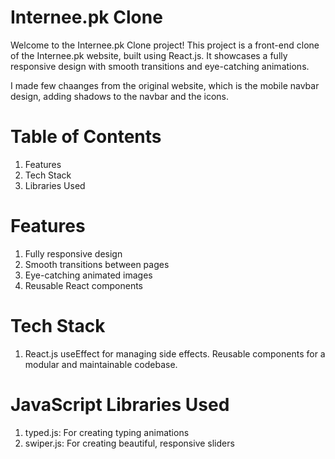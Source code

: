 # Internee.pk Clone

Welcome to the Internee.pk Clone project! This project is a front-end clone of the Internee.pk website, built using React.js. It showcases a fully responsive design with smooth transitions and eye-catching animations.

I made few chaanges from the original website, which is the mobile navbar design, adding shadows to the navbar and the icons.

# Table of Contents

1. Features
2. Tech Stack
3. Libraries Used

# Features

1. Fully responsive design
2. Smooth transitions between pages
3. Eye-catching animated images
4. Reusable React components

# Tech Stack

1. React.js
   useEffect for managing side effects.
   Reusable components for a modular and maintainable codebase.

# JavaScript Libraries Used

1. typed.js: For creating typing animations
2. swiper.js: For creating beautiful, responsive sliders

